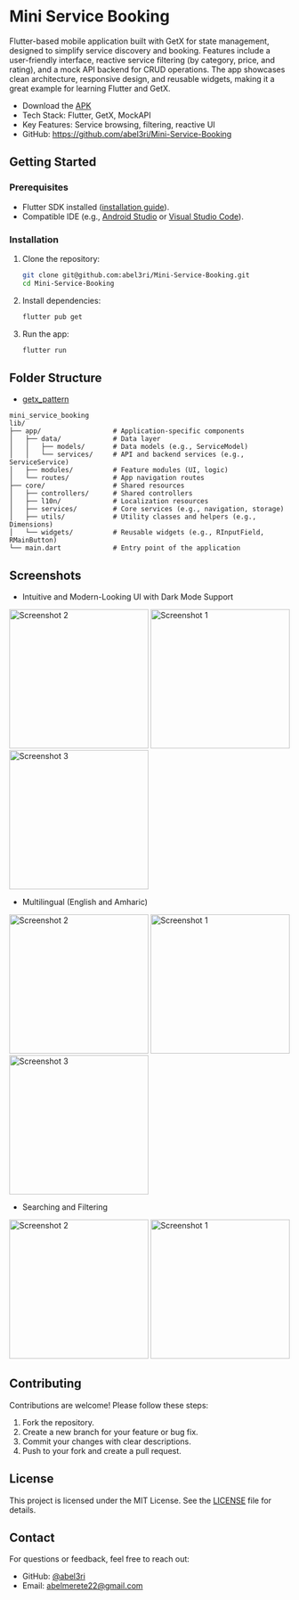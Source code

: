 # Mini Service Booking

Flutter-based mobile application built with GetX for state management, designed to simplify service discovery and booking. Features include a user-friendly interface, reactive service filtering (by category, price, and rating), and a mock API backend for CRUD operations. The app showcases clean architecture, responsive design, and reusable widgets, making it a great example for learning Flutter and GetX.

- Download the [APK](https://github.com/abel3ri/Mini-Service-Booking/releases/download/v1.0/Mini_Service_Booking.apk)
- Tech Stack: Flutter, GetX, MockAPI
- Key Features: Service browsing, filtering, reactive UI
- GitHub: https://github.com/abel3ri/Mini-Service-Booking

## Getting Started

### Prerequisites

- Flutter SDK installed ([installation guide](https://docs.flutter.dev/get-started/install)).
- Compatible IDE (e.g., [Android Studio](https://developer.android.com/studio) or [Visual Studio Code](https://code.visualstudio.com/)).

### Installation

1. Clone the repository:
   ```bash
   git clone git@github.com:abel3ri/Mini-Service-Booking.git
   cd Mini-Service-Booking
   ```

2. Install dependencies:
   ```bash
   flutter pub get
   ```

3. Run the app:
   ```bash
   flutter run
   ```

## Folder Structure
- [getx_pattern](https://github.com/kauemurakami/getx_pattern)
```
mini_service_booking
lib/
├── app/                  # Application-specific components
│   ├── data/             # Data layer
│   │   ├── models/       # Data models (e.g., ServiceModel)
│   │   └── services/     # API and backend services (e.g., ServiceService)
│   ├── modules/          # Feature modules (UI, logic)
│   └── routes/           # App navigation routes
├── core/                 # Shared resources
│   ├── controllers/      # Shared controllers
│   ├── l10n/             # Localization resources
│   ├── services/         # Core services (e.g., navigation, storage)
│   ├── utils/            # Utility classes and helpers (e.g., Dimensions)
│   └── widgets/          # Reusable widgets (e.g., RInputField, RMainButton)
└── main.dart             # Entry point of the application
```

## Screenshots
- Intuitive and Modern-Looking UI with Dark Mode Support
<img src="https://github.com/user-attachments/assets/1813462e-3f31-44ab-b11f-c85a980a930f" alt="Screenshot 2" width="250">
<img src="https://github.com/user-attachments/assets/f37c6c80-3353-4e3f-b8a8-3f0a886c21e0" alt="Screenshot 1" width="250">
<img src="https://github.com/user-attachments/assets/cc2d9f5b-b434-48cd-a4c3-61a774a6b869" alt="Screenshot 3" width="250">

- Multilingual (English and Amharic)
<img src="https://github.com/user-attachments/assets/66c8e408-bffc-4702-8c7e-dcab0f4896ef" alt="Screenshot 2" width="250">
<img src="https://github.com/user-attachments/assets/6df9143b-89a1-4f53-83a6-0c39f072b538" alt="Screenshot 1" width="250">
<img src="https://github.com/user-attachments/assets/71ce486e-7105-4c01-8d1b-b236930bcf91" alt="Screenshot 3" width="250">

- Searching and Filtering
<img src="https://github.com/user-attachments/assets/dd3fa052-abde-41c7-83a6-3dd4395610ab" alt="Screenshot 2" width="250">
<img src="https://github.com/user-attachments/assets/8a3addaf-e2ee-483d-9713-2ab74d797377" alt="Screenshot 1" width="250">


## Contributing

Contributions are welcome! Please follow these steps:

1. Fork the repository.
2. Create a new branch for your feature or bug fix.
3. Commit your changes with clear descriptions.
4. Push to your fork and create a pull request.

## License

This project is licensed under the MIT License. See the [LICENSE](LICENSE) file for details.

## Contact

For questions or feedback, feel free to reach out:

- GitHub: [@abel3ri](https://github.com/abel3ri)
- Email: [abelmerete22@gmail.com](mailto:abelmerete22@gmail.com)
